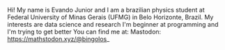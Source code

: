 Hi! My name is Evando Junior and I am a brazilian physics student at Federal University of Minas Gerais (UFMG) in Belo Horizonte, Brazil.
My interests are data science and research
I'm beginner at programming and I'm trying to get better
You can find me at:
Mastodon: https://mathstodon.xyz/@bingolos_
